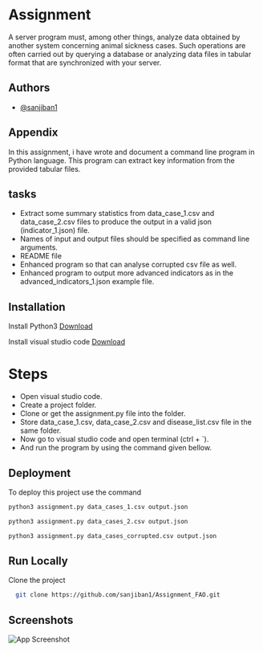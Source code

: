 
# Assignment 

A server program must, among other things, analyze data obtained by another system concerning animal sickness cases. Such operations are often carried out by querying a database or analyzing data files in tabular format that are synchronized with your server.
## Authors

- [@sanjiban1](https://github.com/sanjiban1)


## Appendix

In this assignment, i have wrote and document a command line program in Python language. This program can extract key information from the provided tabular files.



## tasks

- Extract some summary statistics from data_case_1.csv and data_case_2.csv files to produce the output in a valid json (indicator_1.json) file.
- Names of input and output files should be specified as command line arguments.
- README file
- Enhanced program so that can analyse corrupted csv file as well.
- Enhanced program to output more advanced indicators as in the advanced_indicators_1.json example file.


## Installation 

Install Python3 [Download](https://linktodocumentation)

Install visual studio code [Download](https://code.visualstudio.com/download)

# Steps

- Open visual studio code.
- Create a project folder.
- Clone or get the assignment.py file into the folder.
- Store data_case_1.csv, data_case_2.csv and disease_list.csv file in the same folder.
- Now go to visual studio code and open terminal (ctrl + `).
- And run the program by using the command given bellow.   



    
## Deployment

To deploy this project use the command

```bash
python3 assignment.py data_cases_1.csv output.json
```
```bash
python3 assignment.py data_cases_2.csv output.json
```
```bash
python3 assignment.py data_cases_corrupted.csv output.json
```
## Run Locally

Clone the project

```bash
  git clone https://github.com/sanjiban1/Assignment_FAO.git
```


## Screenshots

![App Screenshot](https://via.placeholder.com/468x300?text=App+Screenshot+Here)

